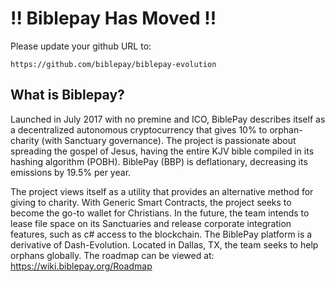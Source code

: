 !! Biblepay Has Moved !!
===============================

Please update your github URL to:

`https://github.com/biblepay/biblepay-evolution`







What is Biblepay?
----------------

Launched in July 2017 with no premine and ICO, BiblePay describes itself as a decentralized autonomous cryptocurrency that gives 10% to orphan-charity (with Sanctuary governance).
The project is passionate about spreading the gospel of Jesus, having the entire KJV bible compiled in its hashing algorithm (POBH). BiblePay (BBP) is deflationary, decreasing its emissions by 19.5% per year.

The project views itself as a utility that provides an alternative method for giving to charity. With Generic Smart Contracts, the project seeks to become the go-to wallet for Christians. 
In the future, the team intends to lease file space on its Sanctuaries and release corporate integration features, such as c# access to the blockchain. 
The BiblePay platform is a derivative of Dash-Evolution. Located in Dallas, TX, the team seeks to help orphans globally. 
The roadmap can be viewed at: https://wiki.biblepay.org/Roadmap

